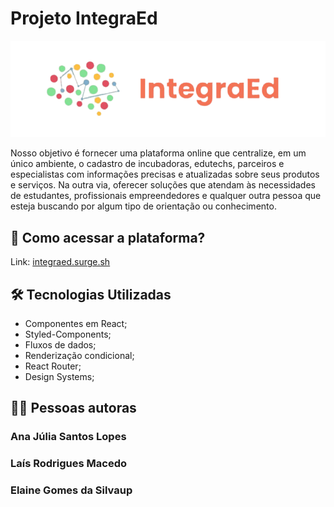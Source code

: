 # Projeto IntegraEd

![logo-pokemon](./src/assets/logo2.png)

Nosso objetivo é fornecer uma plataforma online que centralize, em um único ambiente, o cadastro de incubadoras, edutechs, parceiros e especialistas com informações precisas e atualizadas sobre seus produtos e serviços. Na outra via, oferecer soluções que atendam às necessidades de estudantes, profissionais empreendedores e qualquer outra pessoa que esteja buscando por algum tipo de orientação ou conhecimento. 

## 📌 Como acessar a plataforma?
Link: [integraed.surge.sh](https://integraed.surge.sh)


## 🛠 Tecnologias Utilizadas

- Componentes em React;
- Styled-Components; 
- Fluxos de dados; 
- Renderização condicional;
- React Router;
- Design Systems;

## 👩‍💻 Pessoas autoras

### Ana Júlia Santos Lopes
### Laís Rodrigues Macedo 
### Elaine Gomes da Silvaup